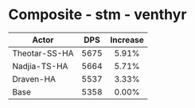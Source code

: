 # Composite - stm - venthyr
| Actor | DPS | Increase |
|---|:---:|:---:|
|Theotar-SS-HA|5675|5.91%|
|Nadjia-TS-HA|5664|5.71%|
|Draven-HA|5537|3.33%|
|Base|5358|0.00%|
